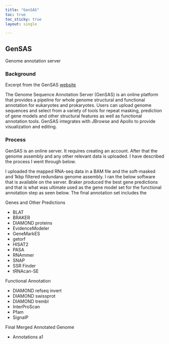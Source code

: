 ```yaml
---
title: "GenSAS"
toc: true
toc_sticky: true
layout: single

---
```


## GenSAS
Genome annotation server

### Background

Excerpt from the GenSAS [website](https://www.gensas.org/)

The Genome Sequence Annotation Server (GenSAS) is an online platform that provides a pipeline for whole genome structural and functional annotation for eukaryotes and prokaryotes. Users can upload genome sequences and select from a variety of tools for repeat masking, prediction of gene models and other structural features as well as functional annotation tools.  GenSAS integrates with JBrowse and Apollo to provide visualization and editing.

### Process

GenSAS is an online server. It requires creating an account. After that the genome assembly and any other relevant data is uploaded. I have described the process I went through below.

I uploaded the mapped RNA-seq data in a BAM file and the soft-masked and 1kbp filtered redundans genome assembly. I ran the below software that is available on the server. Braker produced the best gene predictions and that is what was ultimate used as the gene model set for the functional annotation step as seen below. The final annotation set includes the 

Genes and Other Predictions
* BLAT
* BRAKER
* DIAMOND proteins
* EvidenceModeler
* GeneMarkES
* getorf
* HISAT2
* PASA
* RNAmmer
* SNAP
* SSR Finder
* tRNAcan-SE

Functional Annotation
* DIAMOND refseq invert
* DIAMOND swissprot
* DIAMOND trembl
* InterProScan
* Pfam
* SignalP

Final Merged Annotated Genome
* Annotations a1